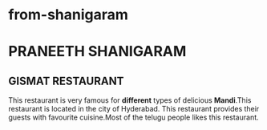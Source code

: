 # from-shanigaram
# PRANEETH SHANIGARAM
## GISMAT RESTAURANT
This restaurant is very famous for **different** types of delicious **Mandi**.This restaurant is located in the city of Hyderabad. This restaurant provides their guests with favourite cuisine.Most of the telugu people likes this restaurant.